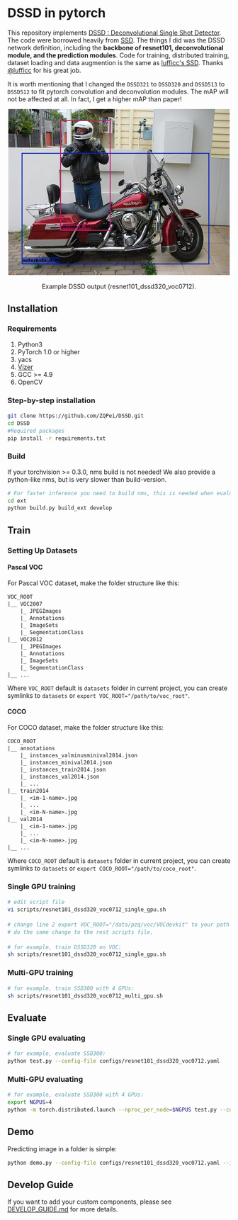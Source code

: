 # DSSD in pytorch


This repository implements [DSSD : Deconvolutional Single Shot Detector](https://arxiv.org/abs/1512.02325). The code were borrowed heavily from [SSD](https://github.com/lufficc/SSD). The things I did was the DSSD network definition, including the **backbone of resnet101, deconvolutional module, and the prediction modules**. Code for training, distributed training, dataset loading and data augmention is the same as [lufficc's SSD](https://github.com/lufficc/SSD). Thanks [@lufficc](https://github.com/lufficc) for his great job.

It is worth mentioning that I changed the `DSSD321` to `DSSD320` and `DSSD513` to `DSSD512` to fit pytorch convolution and deconvolution modules. The mAP will not be affected at all. In fact, I get a higher mAP than paper!


<div align="center">
  <img src="demo/result/001357.jpg" width="500px" />
  <p>Example DSSD output (resnet101_dssd320_voc0712).</p>
</div>


## Installation
### Requirements

1. Python3
1. PyTorch 1.0 or higher
1. yacs
1. [Vizer](https://github.com/lufficc/Vizer)
1. GCC >= 4.9
1. OpenCV


### Step-by-step installation

```bash
git clone https://github.com/ZQPei/DSSD.git
cd DSSD
#Required packages
pip install -r requirements.txt

```

### Build
If your torchvision >= 0.3.0, nms build is not needed! We also provide a python-like nms, but is very slower than build-version.
```bash
# For faster inference you need to build nms, this is needed when evaluating. Only training doesn't need this.
cd ext
python build.py build_ext develop
```

## Train

### Setting Up Datasets
#### Pascal VOC

For Pascal VOC dataset, make the folder structure like this:
```
VOC_ROOT
|__ VOC2007
    |_ JPEGImages
    |_ Annotations
    |_ ImageSets
    |_ SegmentationClass
|__ VOC2012
    |_ JPEGImages
    |_ Annotations
    |_ ImageSets
    |_ SegmentationClass
|__ ...
```
Where `VOC_ROOT` default is `datasets` folder in current project, you can create symlinks to `datasets` or `export VOC_ROOT="/path/to/voc_root"`.

#### COCO

For COCO dataset, make the folder structure like this:
```
COCO_ROOT
|__ annotations
    |_ instances_valminusminival2014.json
    |_ instances_minival2014.json
    |_ instances_train2014.json
    |_ instances_val2014.json
    |_ ...
|__ train2014
    |_ <im-1-name>.jpg
    |_ ...
    |_ <im-N-name>.jpg
|__ val2014
    |_ <im-1-name>.jpg
    |_ ...
    |_ <im-N-name>.jpg
|__ ...
```
Where `COCO_ROOT` default is `datasets` folder in current project, you can create symlinks to `datasets` or `export COCO_ROOT="/path/to/coco_root"`.

### Single GPU training

```bash
# edit script file
vi scripts/resnet101_dssd320_voc0712_single_gpu.sh

# change line 2 export VOC_ROOT="/data/pzq/voc/VOCdevkit" to your path of VOC dataset.
# do the same change to the rest scripts file.

# for example, train DSSD320 on VOC:
sh scripts/resnet101_dssd320_voc0712_single_gpu.sh
```
### Multi-GPU training

```bash
# for example, train SSD300 with 4 GPUs:
sh scripts/resnet101_dssd320_voc0712_multi_gpu.sh
```

## Evaluate

### Single GPU evaluating

```bash
# for example, evaluate SSD300:
python test.py --config-file configs/resnet101_dssd320_voc0712.yaml
```

### Multi-GPU evaluating

```bash
# for example, evaluate SSD300 with 4 GPUs:
export NGPUS=4
python -m torch.distributed.launch --nproc_per_node=$NGPUS test.py --config-file configs/resnet101_dssd320_voc0712.yaml
```

## Demo

Predicting image in a folder is simple:
```bash
python demo.py --config-file configs/resnet101_dssd320_voc0712.yaml --images_dir demo --ckpt [ckpt_path]
```


## Develop Guide

If you want to add your custom components, please see [DEVELOP_GUIDE.md](DEVELOP_GUIDE.md) for more details.

